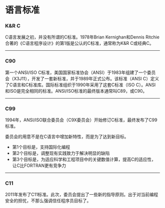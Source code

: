 # 语言标准

### K&R C

C语言发展之初，并没有所谓的C标准。1978年Brian Kernighan和Dennis Ritchie合著的《C语言程序设计》的第1版是公认的C标准，通常称为K&R C或经典C。

------

### C90

第一个ANSI/ISO C标准，美国国家标准协会（ANSI）于1983年组建了一个委员会（X3J11），开发了一套新标准，并于1989年正式公布。该标准（ANSI C）定义了C语言和C标准库。国际标准组织于1990年采用了这套C标准（ISO C）。ANSI和ISO是完全相同的标准。ANSI/ISO标准的最终版本通常叫C89，或C90。

------

### C99

1994年，ANSI/ISO联合委员会（C9X委员会）开始修订C标准，最终发布了C99标准。

委员会的用意不是在C语言中增加新特性，而是为了达到新目标。

* 第1个目标是，支持国际化编程
* 第2个目标是，调整现有实践致力于解决明显的缺陷
* 第3个目标是，为适应科学和工程项目中的关键数值计算，提高C的适应性，让C比FORTRAN更有竞争力

------

### C11

2011年发布了C11标准。此次，委员会提出了一些新的指导原则。出于对当前编程安全的担忧，不那么强调信任程序员目标了。

